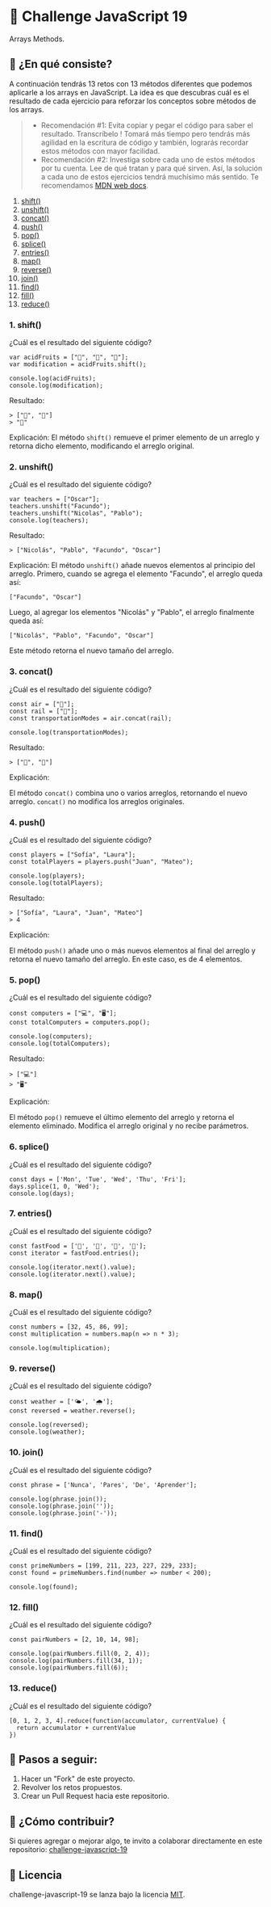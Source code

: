 # 🧼 Challenge JavaScript 19

Arrays Methods.

## 🧼 ¿En qué consiste?

A continuación tendrás 13 retos con 13 métodos diferentes que podemos aplicarle a los arrays en JavaScript. La idea es que descubras cuál es el resultado de cada ejercicio para reforzar los conceptos sobre métodos de los arrays.

> * Recomendación #1: Evita copiar y pegar el código para saber el resultado. Transcríbelo ! Tomará más tiempo pero tendrás más agilidad en la escritura de código y también, lograrás recordar estos métodos con mayor facilidad.
> * Recomendación #2: Investiga sobre cada uno de estos métodos por tu cuenta. Lee de qué tratan y para qué sirven. Así, la solución a cada uno de estos ejercicios tendrá muchísimo más sentido. Te recomendamos [MDN web docs](https://developer.mozilla.org/es/docs/Web/JavaScript/Referencia/Objetos_globales/Array).

1. [shift()](#1-shift)
2. [unshift()](#2-unshift)
3. [concat()](#3-concat)
4. [push()](#4-push)
5. [pop()](#5-pop)
6. [splice()](#6-splice)
7. [entries()](#7-entries)
8. [map()](#8-map)
9. [reverse()](#9-reverse)
10. [join()](#10-join)
11. [find()](#11-find)
12. [fill()](#12-fill)
13. [reduce()](#13-reduce)

### 1. shift()

¿Cuál es el resultado del siguiente código?

```
var acidFruits = ["🍓", "🍋", "🍊"];
var modification = acidFruits.shift(); 

console.log(acidFruits);
console.log(modification); 
```

Resultado:

```
> ["🍋", "🍊"]
> "🍓"
```

Explicación:
El método `shift()` remueve el primer elemento de un arreglo y retorna dicho elemento, modificando el arreglo original.

### 2. unshift()

¿Cuál es el resultado del siguiente código?

```
var teachers = ["Oscar"];
teachers.unshift("Facundo");
teachers.unshift("Nicolas", "Pablo");
console.log(teachers);
```

Resultado:

```
> ["Nicolás", "Pablo", "Facundo", "Oscar"]
```

Explicación:
El método `unshift()` añade nuevos elementos al principio del arreglo. Primero, cuando se agrega el elemento "Facundo", el arreglo queda así:

```
["Facundo", "Oscar"]
```

Luego, al agregar los elementos "Nicolás" y "Pablo", el arreglo finalmente queda así:

```
["Nicolás", "Pablo", "Facundo", "Oscar"]
```

Este método retorna el nuevo tamaño del arreglo.

### 3. concat()

¿Cuál es el resultado del siguiente código?

```
const air = ["🚀"];
const rail = ["🚊"];
const transportationModes = air.concat(rail);

console.log(transportationModes);
```

Resultado:

```
> ["🚀", "🚊"]
```

Explicación:

El método `concat()` combina uno o varios arreglos, retornando el nuevo arreglo. `concat()` no modifica los arreglos originales.

### 4. push()

¿Cuál es el resultado del siguiente código?

```
const players = ["Sofía", "Laura"];
const totalPlayers = players.push("Juan", "Mateo");

console.log(players);
console.log(totalPlayers);
```

Resultado:

```
> ["Sofía", "Laura", "Juan", "Mateo"]
> 4
```

Explicación:

El método `push()` añade uno o más nuevos elementos al final del arreglo y retorna el nuevo tamaño del arreglo. En este caso, es de 4 elementos.

### 5. pop()

¿Cuál es el resultado del siguiente código?

```
const computers = ["💻", "🖥"];
const totalComputers = computers.pop();

console.log(computers);
console.log(totalComputers);
```

Resultado:

```
> ["💻"]
> "🖥"
```

Explicación:

El método `pop()` remueve el último elemento del arreglo y retorna el elemento eliminado. Modifica el arreglo original y no recibe parámetros.

### 6. splice()

¿Cuál es el resultado del siguiente código?

```
const days = ['Mon', 'Tue', 'Wed', 'Thu', 'Fri'];
days.splice(1, 0, 'Wed');
console.log(days);
```

### 7. entries()

¿Cuál es el resultado del siguiente código?

```
const fastFood = ['🌭', '🍔', '🍟', '🍕'];
const iterator = fastFood.entries();

console.log(iterator.next().value);
console.log(iterator.next().value);
```

### 8. map()

¿Cuál es el resultado del siguiente código?

```
const numbers = [32, 45, 86, 99];
const multiplication = numbers.map(n => n * 3);

console.log(multiplication);
```

### 9. reverse()

¿Cuál es el resultado del siguiente código?

```
const weather = ['🌤', '🌧'];
const reversed = weather.reverse();

console.log(reversed);
console.log(weather);
```

### 10. join()

¿Cuál es el resultado del siguiente código?

```
const phrase = ['Nunca', 'Pares', 'De', 'Aprender'];

console.log(phrase.join());
console.log(phrase.join(''));
console.log(phrase.join('-'));
```

### 11. find()

¿Cuál es el resultado del siguiente código?

```
const primeNumbers = [199, 211, 223, 227, 229, 233];
const found = primeNumbers.find(number => number < 200);

console.log(found);
```

### 12. fill()

¿Cuál es el resultado del siguiente código?

```
const pairNumbers = [2, 10, 14, 98];

console.log(pairNumbers.fill(0, 2, 4));
console.log(pairNumbers.fill(34, 1));
console.log(pairNumbers.fill(6));
```

### 13. reduce()

¿Cuál es el resultado del siguiente código?

```
[0, 1, 2, 3, 4].reduce(function(accumulator, currentValue) {
  return accumulator + currentValue
})
```


## 🧼 Pasos a seguir:

1. Hacer un "Fork" de este proyecto.
2. Revolver los retos propuestos.
3. Crear un Pull Request hacia este repositorio.

## 🧼 ¿Cómo contribuir?

Si quieres agregar o mejorar algo, te invito a colaborar directamente en este repositorio: [challenge-javascript-19](https://github.com/platzimaster/challenge-javascript-19/)

## 🧼 Licencia

challenge-javascript-19 se lanza bajo la licencia [MIT](https://opensource.org/licenses/MIT).
